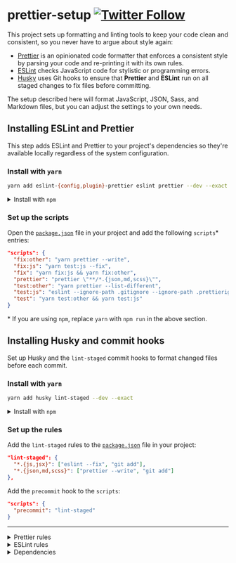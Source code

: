 # prettier-setup [![Twitter Follow](https://img.shields.io/twitter/follow/prettiercode.svg?style=social&label=Follow+Prettier)](https://twitter.com/PrettierCode)

This project sets up formatting and linting tools to keep your code clean and consistent, so you never have to argue about style again:

* [Prettier](https://prettier.io) is an opinionated code formatter that enforces a consistent style by parsing your code and re-printing it with its own rules.
* [ESLint](https://eslint.org) checks JavaScript code for stylistic or programming errors.
* [Husky](https://github.com/typicode/husky) uses Git hooks to ensure that **Prettier** and **ESLint** run on all staged changes to fix files before committing.

The setup described here will format JavaScript, JSON, Sass, and Markdown files, but you can adjust the settings to your own needs.

## Installing ESLint and Prettier

This step adds ESLint and Prettier to your project's dependencies so they're available locally regardless of the system configuration.

### Install with `yarn`

```bash
yarn add eslint-{config,plugin}-prettier eslint prettier --dev --exact
```

<details><summary>Install with <code>npm</code></summary><p>

```bash
npm install eslint-{config,plugin}-prettier eslint prettier --save-dev --save-exact
```

</p></details>

### Set up the scripts

Open the [`package.json`](/package.json) file in your project and add the following `scripts`\* entries:

```json
"scripts": {
  "fix:other": "yarn prettier --write",
  "fix:js": "yarn test:js --fix",
  "fix": "yarn fix:js && yarn fix:other",
  "prettier": "prettier \"**/*.{json,md,scss}\"",
  "test:other": "yarn prettier --list-different",
  "test:js": "eslint --ignore-path .gitignore --ignore-path .prettierignore \"**/*.{js,jsx}\"",
  "test": "yarn test:other && yarn test:js"
}
```

\* If you are using `npm`, replace `yarn` with `npm run` in the above section.

## Installing Husky and commit hooks

Set up Husky and the `lint-staged` commit hooks to format changed files before each commit.

### Install with `yarn`

```bash
yarn add husky lint-staged --dev --exact
```

<details><summary>Install with <code>npm</code></summary><p>

```bash
npm install husky lint-staged --save-dev --save-exact
```

</p></details>

### Set up the rules

Add the `lint-staged` rules to the [`package.json`](/package.json) file in your project:

```json
"lint-staged": {
  "*.{js,jsx}": ["eslint --fix", "git add"],
  "*.{json,md,scss}": ["prettier --write", "git add"]
},
```

Add the `precommit` hook to the `scripts`:

```json
"scripts": {
  "precommit": "lint-staged"
}
```

---

<details><summary>Prettier rules</summary><p>

This project defines the following settings in the [`.prettierrc.json`](/.prettierrc.json) file. You can adjust these values according to your own preferences.

| Rule                                                                                 | Value\*     |
| ------------------------------------------------------------------------------------ | ----------- |
| [`arrowParens`](https://prettier.io/docs/en/options.html#arrow-function-parentheses) | `avoid`     |
| [`bracketSpacing`](https://prettier.io/docs/en/options.html#bracket-spacing)         | **`false`** |
| [`jsxBracketSameLine`](https://prettier.io/docs/en/options.html#jsx-brackets)        | `false`     |
| [`printWidth`](https://prettier.io/docs/en/options.html#print-width)                 | `80`        |
| [`proseWrap`](https://prettier.io/docs/en/options.html#prose-wrap)                   | `preserve`  |
| [`requirePragma`](https://prettier.io/docs/en/options.html#require-pragma)           | `false`     |
| [`semi`](https://prettier.io/docs/en/options.html#semicolons)                        | `true`      |
| [`singleQuote`](https://prettier.io/docs/en/options.html#quotes)                     | **`true`**  |
| [`tabWidth`](https://prettier.io/docs/en/options.html#tab-width)                     | `2`         |
| [`trailingComma`](https://prettier.io/docs/en/options.html#trailing-commas)          | **`all`**   |
| [`useTabs`](https://prettier.io/docs/en/options.html#tabs)                           | `false`     |

\* Values in **bold** differ from the Prettier defaults.

</p></details>

<details><summary>ESLint rules</summary><p>

Adjust your own rules by updating the [`.eslintrc.yaml`](/.eslintrc.yaml).

* [`curly`](https://eslint.org/docs/rules/curly)
* [`dot-notation`](https://eslint.org/docs/rules/dot-notation)
* [`id-length`](https://eslint.org/docs/rules/id-length)
* [`no-const-assign`](https://eslint.org/docs/rules/no-const-assign)
* [`no-dupe-class-members`](https://eslint.org/docs/rules/no-dupe-class-members)
* [`no-else-return`](https://eslint.org/docs/rules/no-else-return)
* [`no-inner-declarations`](https://eslint.org/docs/rules/no-inner-declarations)
* [`no-lonely-if`](https://eslint.org/docs/rules/no-lonely-if)
* [`no-magic-numbers`](https://eslint.org/docs/rules/no-magic-numbers)
* [`no-shadow`](https://eslint.org/docs/rules/no-shadow)
* [`no-unneeded-ternary`](https://eslint.org/docs/rules/no-unneeded-ternary)
* [`no-unused-expressions`](https://eslint.org/docs/rules/no-unused-expressions)
* [`no-unused-vars`](https://eslint.org/docs/rules/no-unused-vars)
* [`no-useless-return`](https://eslint.org/docs/rules/no-useless-return)
* [`no-var`](https://eslint.org/docs/rules/no-var)
* [`one-var`](https://eslint.org/docs/rules/one-var)
* [`prefer-arrow-callback`](https://eslint.org/docs/rules/prefer-arrow-callback)
* [`prefer-const`](https://eslint.org/docs/rules/prefer-const)
* [`prefer-promise-reject-errors`](https://eslint.org/docs/rules/prefer-promise-reject-errors)
* [`sort-imports`](https://eslint.org/docs/rules/sort-imports)
* [`sort-keys`](https://eslint.org/docs/rules/sort-keys)
* [`sort-vars`](https://eslint.org/docs/rules/sort-vars)
* [`strict`](https://eslint.org/docs/rules/strict)
  </p></details>

<details><summary>Dependencies</summary><p>

* [eslint-config-prettier](https://github.com/prettier/eslint-config-prettier)
* [eslint-plugin-prettier](https://github.com/prettier/eslint-plugin-prettier)
* [eslint](https://github.com/eslint/eslint)
* [husky](https://github.com/typicode/husky)
* [lint-staged](https://github.com/okonet/lint-staged)
* [prettier](https://github.com/prettier/prettier)
  </p></details>
